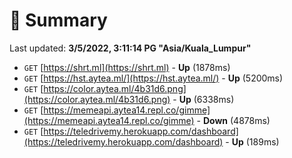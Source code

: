 # 📖 Summary
Last updated: **3/5/2022, 3:11:14 PG "Asia/Kuala_Lumpur"**

- `GET` [https://shrt.ml](https://shrt.ml) - **Up** (1878ms)
- `GET` [https://hst.aytea.ml/](https://hst.aytea.ml/) - **Up** (5200ms)
- `GET` [https://color.aytea.ml/4b31d6.png](https://color.aytea.ml/4b31d6.png) - **Up** (6338ms)
- `GET` [https://memeapi.aytea14.repl.co/gimme](https://memeapi.aytea14.repl.co/gimme) - **Down** (4878ms)
- `GET` [https://teledrivemy.herokuapp.com/dashboard](https://teledrivemy.herokuapp.com/dashboard) - **Up** (189ms)
